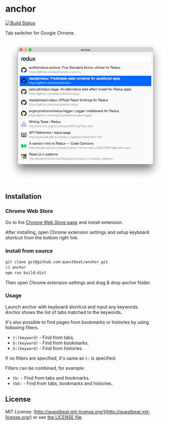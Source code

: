 # anchor

[![Build Status](https://travis-ci.org/questbeat/anchor.svg?branch=master)](https://travis-ci.org/questbeat/anchor)

Tab switcher for Google Chrome.

![](screenshot.png)


## Installation

### Chrome Web Store

Go to the [Chrome Web Store page](https://chrome.google.com/webstore/detail/anchor/hgnlmkibblofcjgcljofkcdofkplhlgb) and install extension.

After installing, open Chrome extension settings and setup keyboard shortcut from the bottom right link.


### Install from source

```sh
git clone git@github.com:questbeat/anchor.git
cd anchor
npm run build:dist
```

Then open Chrome extension settings and drag & drop anchor folder.


### Usage

Launch anchor with keyboard shortcut and input any keywords.  
Anchor shows the list of tabs matched to the keywords.

It's also possible to find pages from bookmarks or histories by using following filters.

* `t:(keyword)` - Find from tabs.
* `b:(keyword)` - Find from bookmarks.
* `h:(keyword)` - Find from histories.

If no filters are specified, it's same as `t:` is specified.

Filters can be combined, for example:

* `tb:`  - Find from tabs and bookmarks.
* `tbh:` - Find from tabs, bookmarks and histories.


## License

MIT License: [http://questbeat.mit-license.org/](http://questbeat.mit-license.org/) or see [the LICENSE file](https://github.com/questbeat/anchor/blob/master/LICENSE).
